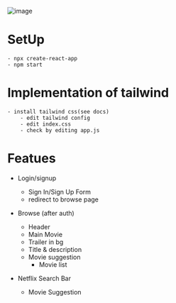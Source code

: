 ![image](https://github.com/Pankaj-krCP/Movie-GPT/assets/81906340/6e7d831a-326b-4b01-ac3c-bd141fb590c2)


# SetUp

    - npx create-react-app
    - npm start

# Implementation of tailwind

    - install tailwind css(see docs)
        - edit tailwind config
        - edit index.css
        - check by editing app.js

# Featues

- Login/signup

  - Sign In/Sign Up Form
  - redirect to browse page

- Browse (after auth)

  - Header
  - Main Movie
  - Trailer in bg
  - Title & description
  - Movie suggestion
    - Movie list

- Netflix
  Search Bar
  - Movie Suggestion
